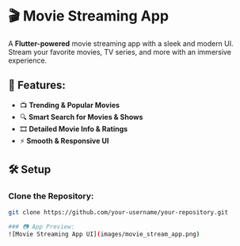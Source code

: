 # 🎬 Movie Streaming App

A **Flutter-powered** movie streaming app with a sleek and modern UI. Stream your favorite movies, TV series, and more with an immersive experience.

## 🚀 Features:
- 📺 **Trending & Popular Movies**
- 🔍 **Smart Search for Movies & Shows**
- 🎞 **Detailed Movie Info & Ratings**
- ⚡ **Smooth & Responsive UI**

## 🛠 Setup

### Clone the Repository:
```sh
git clone https://github.com/your-username/your-repository.git

### 📷 App Preview:
![Movie Streaming App UI](images/movie_stream_app.png)
